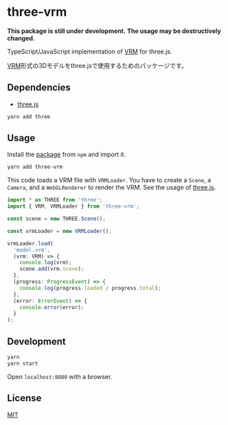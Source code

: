 # three-vrm

**This package is still under development.**
**The usage may be destructively changed.**

TypeScript/JavaScript implementation of [VRM](https://dwango.github.io/en/vrm/) for three.js.

[VRM](https://dwango.github.io/vrm/)形式の3Dモデルをthree.jsで使用するためのパッケージです。

## Dependencies

- [three.js](https://github.com/mrdoob/three.js/)

```sh
yarn add three
```

## Usage

Install the [package](https://www.npmjs.com/package/three-vrm) from `npm` and import it.

```sh
yarn add three-vrm
```

This code loads a VRM file with `VRMLoader`.
You have to create a `Scene`, a `Camera`, and a `WebGLRenderer` to render the VRM.
See the usage of [three.js](https://github.com/mrdoob/three.js/).

```ts
import * as THREE from 'three';
import { VRM, VRMLoader } from 'three-vrm';

const scene = new THREE.Scene();

const vrmLoader = new VRMLoader();

vrmLoader.load(
  'model.vrm',
  (vrm: VRM) => {
    console.log(vrm);
    scene.add(vrm.scene);
  },
  (progress: ProgressEvent) => {
    console.log(progress.loaded / progress.total);
  },
  (error: ErrorEvent) => {
    console.error(error);
  }
);
```

## Development

```sh
yarn
yarn start
```

Open `localhost:8080` with a browser.

## License

[MIT](./LICENSE)
